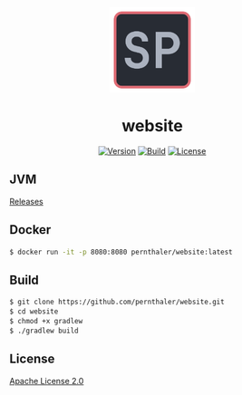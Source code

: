 <div align="center">
    <a href="https://github.com/pernthaler/website/blob/master/src/main/resources/assets/icon.svg"><img src="https://github.com/pernthaler/website/raw/master/src/main/resources/static/img/icon.png" alt="Icon" width="150" height="auto"></a>
    <h1>website</h1>
    <a href="https://github.com/pernthaler/website/tags"><img alt="Version" src="https://img.shields.io/github/v/release/pernthaler/website?label=Version"></a>
    <a href="https://github.com/pernthaler/website/actions/workflows/build.yml"><img alt="Build" src="https://github.com/pernthaler/website/actions/workflows/build.yml/badge.svg"></a>
    <a href="https://github.com/pernthaler/website/blob/master/LICENSE"><img alt="License" src="https://img.shields.io/github/license/pernthaler/website?label=License"></a>
</div>

## JVM

[Releases](https://github.com/pernthaler/website/releases)

## Docker

```bash
$ docker run -it -p 8080:8080 pernthaler/website:latest
```

## Build

```bash
$ git clone https://github.com/pernthaler/website.git
$ cd website
$ chmod +x gradlew
$ ./gradlew build
```

## License

[Apache License 2.0](https://github.com/pernthaler/website/blob/master/LICENSE)